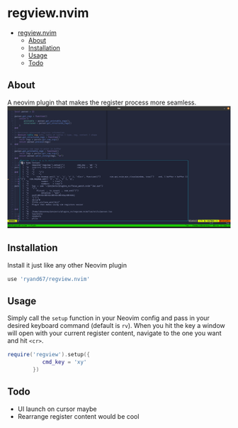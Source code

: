 # regview.nvim

<!--toc:start-->
- [regview.nvim](#regviewnvim)
  - [About](#about)
  - [Installation](#installation)
  - [Usage](#usage)
  - [Todo](#todo)
<!--toc:end-->

## About
A neovim plugin that makes the register process more seamless.
![regview screenshot](./screenshots/regview.png)

## Installation
Install it just like any other Neovim plugin

```lua
use 'ryand67/regview.nvim'
```

## Usage
Simply call the `setup` function in your Neovim config and pass in your desired keyboard command (default is `rv`).
When you hit the key a window will open with your current register content, navigate to the one you want and hit `<cr>`.

```lua
require('regview').setup({
           cmd_key = 'xy' 
        })
```

## Todo
* UI launch on cursor maybe
* Rearrange register content would be cool
